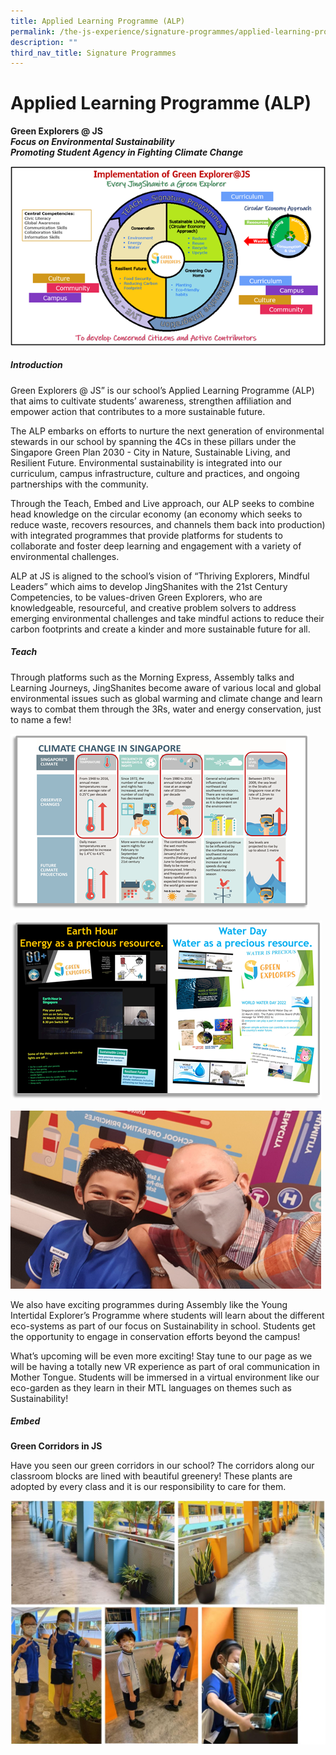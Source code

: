 ```yaml
---
title: Applied Learning Programme (ALP)
permalink: /the-js-experience/signature-programmes/applied-learning-programme-alp-1/
description: ""
third_nav_title: Signature Programmes
---
```

# **Applied Learning Programme (ALP)**

**Green Explorers @ JS**   
**_Focus on Environmental Sustainability_**   
**_Promoting Student Agency in Fighting Climate Change_**

![](/images/Picture1a.png)

##### Introduction

Green Explorers @ JS” is our school’s Applied Learning Programme (ALP) that aims to cultivate students’ awareness, strengthen affiliation and empower action that contributes to a more sustainable future.

The ALP embarks on efforts to nurture the next generation of environmental stewards in our school by spanning the 4Cs in these pillars under the Singapore Green Plan 2030 - City in Nature, Sustainable Living, and Resilient Future. Environmental sustainability is integrated into our curriculum, campus infrastructure, culture and practices, and ongoing partnerships with the community.

Through the Teach, Embed and Live approach, our ALP seeks to combine head knowledge on the circular economy (an economy which seeks to reduce waste, recovers resources, and channels them back into production) with integrated programmes that provide platforms for students to collaborate and foster deep learning and engagement with a variety of environmental challenges.  

ALP at JS is aligned to the school’s vision of “Thriving Explorers, Mindful Leaders” which aims to develop JingShanites with the 21st Century Competencies, to be values-driven Green Explorers, who are knowledgeable, resourceful, and creative problem solvers to address emerging environmental challenges and take mindful actions to reduce their carbon footprints and create a kinder and more sustainable future for all.

##### Teach

Through platforms such as the Morning Express, Assembly talks and Learning Journeys, JingShanites become aware of various local and global environmental issues such as global warming and climate change and learn ways to combat them through the 3Rs, water and energy conservation, just to name a few!


![](/images/Picture2(2).png)

![](/images/Picture2%20(1).png)

![](/images/Picture3(1).png)

We also have exciting programmes during Assembly like the Young Intertidal Explorer’s Programme where students will learn about the different eco-systems as part of our focus on Sustainability in school. Students get the opportunity to engage in conservation efforts beyond the campus!

What’s upcoming will be even more exciting! Stay tune to our page as we will be having a totally new VR experience as part of oral communication in Mother Tongue. Students will be immersed in a virtual environment like our eco-garden as they learn in their MTL languages on themes such as Sustainability!  

##### Embed

**Green Corridors in JS**

Have you seen our green corridors in our school? The corridors along our classroom blocks are lined with beautiful greenery! These plants are adopted by every class and it is our responsibility to care for them.

![](/images/green.jpg)